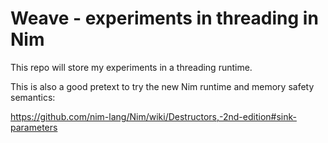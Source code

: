# Weave - experiments in threading in Nim

This repo will store my experiments in a threading runtime.

This is also a good pretext to try the new Nim runtime and memory safety semantics:

https://github.com/nim-lang/Nim/wiki/Destructors,-2nd-edition#sink-parameters
